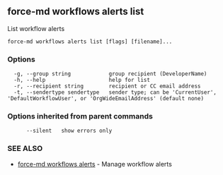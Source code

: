## force-md workflows alerts list

List workflow alerts

```
force-md workflows alerts list [flags] [filename]...
```

### Options

```
  -g, --group string            group recipient (DeveloperName)
  -h, --help                    help for list
  -r, --recipient string        recipient or CC email address
  -t, --sendertype sendertype   sender type; can be 'CurrentUser', 'DefaultWorkflowUser', or 'OrgWideEmailAddress' (default none)
```

### Options inherited from parent commands

```
      --silent   show errors only
```

### SEE ALSO

* [force-md workflows alerts](force-md_workflows_alerts.md)	 - Manage workflow alerts

